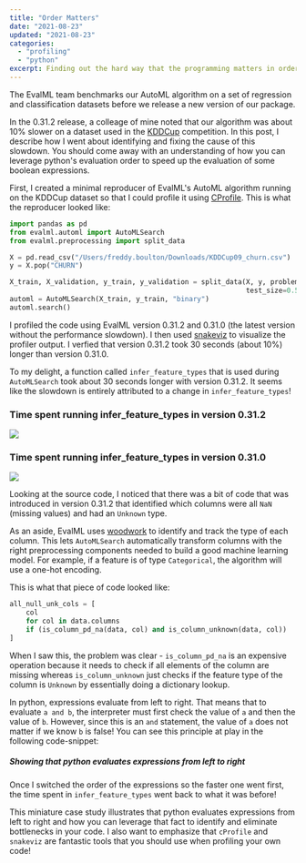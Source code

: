 ```yaml
---
title: "Order Matters"
date: "2021-08-23"
updated: "2021-08-23"
categories:
  - "profiling"
  - "python"
excerpt: Finding out the hard way that the programming matters in order!
---
```


The EvalML team benchmarks our AutoML algorithm on a set of regression and classification datasets before we release a new version of our package.

In the 0.31.2 release, a colleage of mine noted that our algorithm was about 10% slower on a dataset used in the [KDDCup](https://kdd.org/kdd-cup) competition. In this post, I describe how I went about identifying and fixing the cause of this slowdown. You should come away with an understanding of how you can leverage python's evaluation order to speed up the evaluation of some boolean expressions.

First, I created a minimal reproducer of EvalML's AutoML algorithm running on the KDDCup dataset so that I could profile it using [CProfile](https://docs.python.org/3/library/profile.html#module-cProfile). This is what the reproducer looked like:

```python
import pandas as pd
from evalml.automl import AutoMLSearch
from evalml.preprocessing import split_data

X = pd.read_csv("/Users/freddy.boulton/Downloads/KDDCup09_churn.csv")
y = X.pop("CHURN")

X_train, X_validation, y_train, y_validation = split_data(X, y, problem_type="binary",
                                                          test_size=0.5, random_seed=0)
automl = AutoMLSearch(X_train, y_train, "binary")
automl.search()
```

I profiled the code using EvalML version 0.31.2 and 0.31.0 (the latest version without the performance slowdown). I then used [snakeviz](https://jiffyclub.github.io/snakeviz/) to visualize the profiler output. I verfied that version 0.31.2 took 30 seconds (about 10%) longer than version 0.31.0.

To my delight, a function called `infer_feature_types` that is used during `AutoMLSearch` took about 30 seconds longer with version 0.31.2. It seems like the slowdown is entirely attributed to a change in `infer_feature_types`!

### Time spent running infer_feature_types in version 0.31.2
<img src="/images/profile_0.31.2.png">


### Time spent running infer_feature_types in version 0.31.0
<img src="/images/profile_0.31.0.png">

Looking at the source code, I noticed that there was a bit of code that was introduced in version 0.31.2 that identified which columns were all `NaN` (missing values) and had an `Unknown` type.

As an aside, EvalML uses [woodwork](https://woodwork.alteryx.com/en/stable/) to identify and track the type of each column. This lets `AutoMLSearch` automatically transform columns with the right preprocessing components needed to build a good machine learning model. For example, if a feature is of type `Categorical`, the algorithm will use a one-hot encoding. 

This is what that piece of code looked like:

```python
all_null_unk_cols = [
    col
    for col in data.columns
    if (is_column_pd_na(data, col) and is_column_unknown(data, col))
]
```

When I saw this, the problem was clear - `is_column_pd_na` is an expensive operation because it needs to check if all elements of the column are missing whereas `is_column_unknown` just checks if the feature type of the column is `Unknown` by essentially doing a dictionary lookup. 

In python, expressions evaluate from left to right. That means that to evaluate `a and b`, the interpreter must first check the value of `a` and then the value of `b`. However, since this is an `and` statement, the value of `a` does not matter if we know `b` is false! You can see this principle at play in the following code-snippet:

##### Showing that python evaluates expressions from left to right

Once I switched the order of the expressions so the faster one went first, the time spent in ``infer_feature_types`` went back to what it was before!

This miniature case study illustrates that python evaluates expressions from left to right and how you can leverage that fact to identify and eliminate bottlenecks in your code. I also want to emphasize that `cProfile` and `snakeviz` are fantastic tools that you should use when profiling your own code!